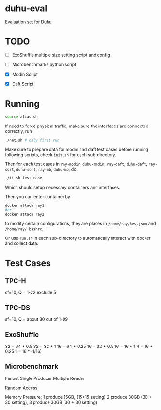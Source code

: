 # duhu-eval

Evaluation set for Duhu

# TODO

- [ ] ExoShuffle multiple size setting script and config

- [ ] Microbenchmarks python script

- [x] Modin Script

- [x] Daft Script

# Running

```bash
source alias.sh
```

If need to force physical traffic, make sure the interfaces are connected correctly, run

```bash
./net.sh # only first run
```

Make sure to prepare data for modin and daft test cases before running following scripts, check `init.sh` for each sub-directory.

Then for each test cases in `ray-modin`, `duhu-modin`, `ray-daft`, `duhu-daft`, `ray-sort`, `duhu-sort`, `ray-mb`, `duhu-mb`, do:

```bash
./if.sh test-case
```

Which should setup necessary containers and interfaces.

Then you can enter container by

```bash
docker attach ray1
#or
docker attach ray2
```

to modify certain configurations, they are places in `/home/ray/kvs.json` and `/home/ray/.bashrc`.

Or use `run.sh` in each sub-directory to automatically interact with docker and collect data.

# Test Cases

## TPC-H

sf=10, Q = 1-22 exclude 5

## TPC-DS

sf=10, Q = about 30 out of 1-99 

## ExoShuffle

32 = 64 * 0.5
32 = 32 * 1
16 = 64 * 0.25
16 = 32 * 0.5
16 = 16 * 1
4  = 16 * 0.25
1  = 16 * (1/16)

## Microbenchmark

Fanout Single Producer Multiple Reader

Random Access

Memory Pressure: 1 produce 15GB, (15+15 setting) 2 produce 30GB (30 + 30 setting), 3 produce 30GB (30 + 30 setting) 